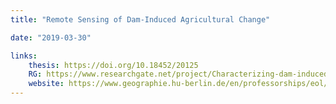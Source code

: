 ```yaml
---
title: "Remote Sensing of Dam-Induced Agricultural Change"

date: "2019-03-30"

links:
    thesis: https://doi.org/10.18452/20125
    RG: https://www.researchgate.net/project/Characterizing-dam-induced-land-system-change
    website: https://www.geographie.hu-berlin.de/en/professorships/eol/projects/dam-lsc/damlsc
---
```


